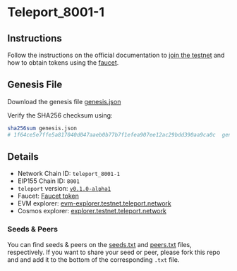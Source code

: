 # Teleport_8001-1

## Instructions

Follow the instructions on the official documentation to [join the testnet](https://chain-docs.teleport.network/testnet/join.html) and how to obtain tokens using the [faucet](https://chain-docs.teleport.network/testnet/faucet.html).

## Genesis File

Download the genesis file [genesis.json](./genesis.json)

Verify the SHA256 checksum using:

```bash
sha256sum genesis.json
# 1f64ce5e7ffe5a817040d047aaeb0b77b7f1efea907ee12ac29bdd390aa9ca0c  genesis.json
```

## Details

- Network Chain ID: `teleport_8001-1`
- EIP155 Chain ID: `8001`
- `teleport` version: [`v0.1.0-alpha1`](https://github.com/teleport-network/teleport-releases/tree/main/binary/v0.1.0-alpha1)
- Faucet: [Faucet token](https://chain-docs.teleport.network/testnet/faucet.html)
- EVM explorer: [evm-explorer.testnet.teleport.network](https://evm-explorer.testnet.teleport.network/)
- Cosmos explorer: [explorer.testnet.teleport.network](https://explorer.testnet.teleport.network/#/teleport)

### Seeds & Peers

You can find seeds & peers on the [seeds.txt](./seeds.txt) and [peers.txt](./peers.txt) files, respectively. If you want to share your seed or peer, please fork this repo and and add it to the bottom of the corresponding `.txt` file.

